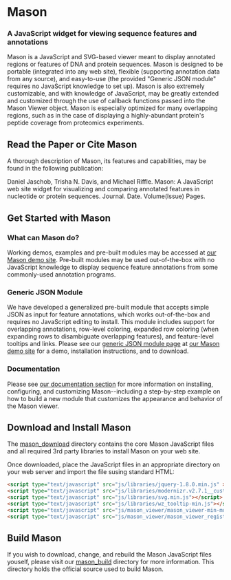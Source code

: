 # Mason
### A JavaScript widget for viewing sequence features and annotations

Mason is a JavaScript and SVG-based viewer meant to display annotated regions or features of DNA and protein sequences. Mason is designed to be portable (integrated into any web site), flexible (supporting annotation data from any source), and easy-to-use (the provided "Generic JSON module" requires no JavaScript knowledge to set up). Mason is also extremely customizable, and with knowledge of JavaScript, may be greatly extended and customized through the use of callback functions passed into the Mason Viewer object. Mason is especially optimized for many overlapping regions, such as in the case of displaying a highly-abundant protein's peptide coverage from proteomics experiments.

## Read the Paper or Cite Mason
A thorough description of Mason, its features and capabilities, may be found in the following publication:

Daniel Jaschob, Trisha N. Davis, and Michael Riffle. Mason: A JavaScript web site widget for visualizing and comparing annotated features in nucleotide or protein sequences. Journal. Date. Volume(Issue) Pages.

## Get Started with Mason

### What can Mason do?
Working demos, examples and pre-built modules may be accessed at <a href="http://www.yeastrc.org/mason">our Mason demo site</a>. Pre-built modules may be used out-of-the-box with no JavaScript knowledge to display sequence feature annotations from some commonly-used annotation programs.

### Generic JSON Module
We have developed a generalized pre-built module that accepts simple JSON as input for feature annotations, which works out-of-the-box and requires no JavaScript editing to install. This module includes support for overlapping annotations, row-level coloring, expanded row coloring (when expanding rows to disambiguate overlapping features), and feature-level tooltips and links. Please see our <a href="http://www.yeastrc.org/mason/generic-jason-module">generic JSON module page</a> at <a href="http://www.yeastrc.org/mason">our Mason demo site</a> for a demo, installation instructions, and to download.


### Documentation
Please see <a href="mason_docs">our documentation section</a> for more information on installing, configuring, and customizing Mason--including a step-by-step example on how to build a new module that customizes the appearance and behavior of the Mason viewer.

## Download and Install Mason
The <a href="mason_download">mason_download</a> directory contains the core Mason JavaScript files and all required 3rd party libraries to install Mason on your web site. 

Once downloaded, place the JavaScript files in an appropriate directory on your web server and import the file susing standard HTML:

```html
<script type="text/javascript" src="js/libraries/jquery-1.8.0.min.js" ></script>
<script type="text/javascript" src="js/libraries/modernizr.v2.7.1__custom.39924_min.js"></script>
<script type="text/javascript" src="js/libraries/svg.min.js"></script>
<script type="text/javascript" src="js/libraries/wz_tooltip-min.js"></script>
<script type="text/javascript" src="js/mason_viewer/mason_viewer-min-munged.js"></script>
<script type="text/javascript" src="js/mason_viewer/mason_viewer_registry.js"></script>
```

## Build Mason
If you wish to download, change, and rebuild the Mason JavaScript files youself, please visit our <a href="mason_build">mason_build</a> directory for more information. This directory holds the official source used to build Mason.

